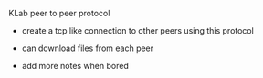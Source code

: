 KLab peer to peer protocol

- create a tcp like connection to other peers using this protocol
- can download files from each peer

- add more notes when bored
